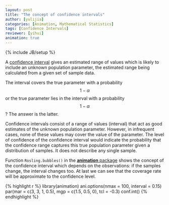 ```yaml
---
layout: post
title: "The concept of confidence intervals"
author: [yulijia]
categories: [Animation, Mathematical Statistics]
tags: [Confidence Intervals]
reviewer: [yihui]
animation: true
---
```

{% include JB/setup %}

A [confidence interval](http://en.wikipedia.org/wiki/Confidence_interval) gives an estimated range
of values which is likely to include an unknown population parameter, the estimated range being
calculated from a given set of sample data.

The interval covers the true parameter with a probability $$1-\alpha$$ or the true parameter lies
in the interval with a probability $$1-\alpha$$? The answer is the latter.

Confidence intervals consist of a range of values (interval) that act as good estimates of the
unknown population parameter. However, in infrequent cases, none of these values may cover the
value of the parameter. The level of confidence of the confidence interval would indicate the
probability that the confidence range captures this true population parameter given a distribution
of samples. It does not describe any single sample.

Function `Rosling.bubbles()` in the [**animation** package](http://yihui.name/animation) shows the
concept of the confidence interval which depends on the observations: if the samples change, the
interval changes too. At last we can see that the coverage rate will be approximate to the
confidence level.


{% highlight r %}
library(animation)
ani.options(nmax = 100, interval = 0.15)
par(mar = c(3, 3, 1, 0.5), mgp = c(1.5, 0.5, 0), tcl = -0.3)
conf.int()
{% endhighlight %}


<div class="scianimator">
<div id="systematic_sampling" style="display: inline-block;">
</div>
</div>
<script type="text/javascript">
  (function($) {
    $(document).ready(function() {
      var imgs = Array(100);
      for (i=0; ; i++) {
        if (i == imgs.length) break;
        imgs[i] = "/figures/2013-05-08-concept-of-confidence-intervals/systematic-sampling" + (i + 1) + ".png";
      }
      $("#systematic_sampling").scianimator({
          "images": imgs,
          "delay": 500,
          "controls": ["first", "previous", "play", "next", "last", "loop", "speed"],
      });
      $("#systematic_sampling").scianimator("play");
    });
  })(jQuery);
</script>

